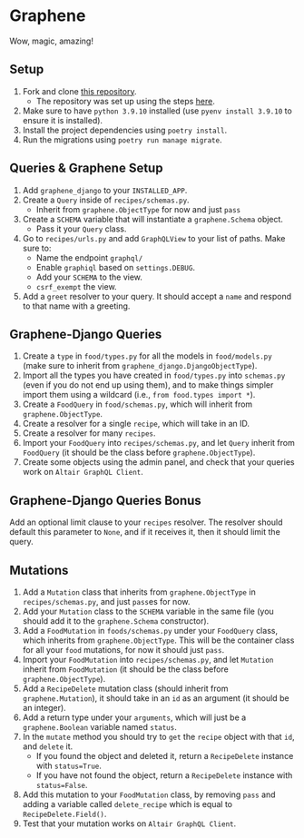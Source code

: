 # Graphene

Wow, magic, amazing!

## Setup

1. Fork and clone [this repository](https://github.com/JoinCODED/TASK-Masterclass-M5-Graphene).
   - The repository was set up using the steps [here](https://gist.github.com/malthunayan/0497ba9758cf9ddd7380c76f806adbe3).
2. Make sure to have `python 3.9.10` installed (use `pyenv install 3.9.10` to ensure it is installed).
3. Install the project dependencies using `poetry install`.
4. Run the migrations using `poetry run manage migrate`.

## Queries & Graphene Setup

1. Add `graphene_django` to your `INSTALLED_APP`.
2. Create a `Query` inside of `recipes/schemas.py`.
   - Inherit from `graphene.ObjectType` for now and just `pass`
3. Create a `SCHEMA` variable that will instantiate a `graphene.Schema` object.
   - Pass it your `Query` class.
4. Go to `recipes/urls.py` and add `GraphQLView` to your list of paths. Make sure to:
   - Name the endpoint `graphql/`
   - Enable `graphiql` based on `settings.DEBUG`.
   - Add your `SCHEMA` to the view.
   - `csrf_exempt` the view.
5. Add a `greet` resolver to your query. It should accept a `name` and respond to that name with a greeting.

## Graphene-Django Queries

1. Create a `type` in `food/types.py` for all the models in `food/models.py` (make sure to inherit from `graphene_django.DjangoObjectType`).
2. Import all the types you have created in `food/types.py` into `schemas.py` (even if you do not end up using them), and to make things simpler import them using a wildcard (i.e., `from food.types import *`).
3. Create a `FoodQuery` in `food/schemas.py`, which will inherit from `graphene.ObjectType`.
4. Create a resolver for a single `recipe`, which will take in an ID.
5. Create a resolver for many `recipes`.
6. Import your `FoodQuery` into `recipes/schemas.py`, and let `Query` inherit from `FoodQuery` (it should be the class before `graphene.ObjectType`).
7. Create some objects using the admin panel, and check that your queries work on `Altair GraphQL Client`.

## Graphene-Django Queries Bonus

Add an optional limit clause to your `recipes` resolver. The resolver should default this parameter to `None`, and if it receives it, then it should limit the query.

## Mutations

1. Add a `Mutation` class that inherits from `graphene.ObjectType` in `recipes/schemas.py`, and just `pass`es for now.
2. Add your `Mutation` class to the `SCHEMA` variable in the same file (you should add it to the `graphene.Schema` constructor).
3. Add a `FoodMutation` in `foods/schemas.py` under your `FoodQuery` class, which inherits from `graphene.ObjectType`. This will be the container class for all your `food` mutations, for now it should just `pass`.
4. Import your `FoodMutation` into `recipes/schemas.py`, and let `Mutation` inherit from `FoodMutation` (it should be the class before `graphene.ObjectType`).
5. Add a `RecipeDelete` mutation class (should inherit from `graphene.Mutation`), it should take in an `id` as an argument (it should be an integer).
6. Add a return type under your `arguments`, which will just be a `graphene.Boolean` variable named `status`.
7. In the `mutate` method you should try to `get` the `recipe` object with that `id`, and `delete` it.
   - If you found the object and deleted it, return a `RecipeDelete` instance with `status=True`.
   - If you have not found the object, return a `RecipeDelete` instance with `status=False`.
8. Add this mutation to your `FoodMutation` class, by removing `pass` and adding a variable called `delete_recipe` which is equal to `RecipeDelete.Field()`.
9. Test that your mutation works on `Altair GraphQL Client`.
